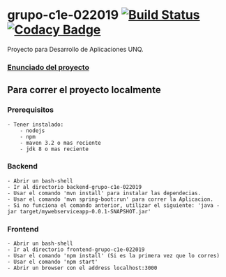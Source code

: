 # grupo-c1e-022019 [![Build Status](https://travis-ci.org/cassa10/grupo-c1e-022019.svg?branch=master)](https://travis-ci.org/cassa10/grupo-c1e-022019) [![Codacy Badge](https://api.codacy.com/project/badge/Grade/f4981a75026a47caafc74853766908f9)](https://www.codacy.com/manual/cassa10/grupo-c1e-022019?utm_source=github.com&amp;utm_medium=referral&amp;utm_content=cassa10/grupo-c1e-022019&amp;utm_campaign=Badge_Grade)

Proyecto para Desarrollo de Aplicaciones UNQ.

### [Enunciado del proyecto](2019.02.Enunciado_DocumentoDeVision.pdf)

## Para correr el proyecto localmente

### Prerequisitos
    - Tener instalado: 
        - nodejs
        - npm
        - maven 3.2 o mas reciente
        - jdk 8 o mas reciente

### Backend
    - Abrir un bash-shell
    - Ir al directorio backend-grupo-c1e-022019
    - Usar el comando 'mvn install' para instalar las dependecias.
    - Usar el comando 'mvn spring-boot:run' para correr la Aplicacion.
    - Si no funciona el comando anterior, utilizar el siguiente: 'java -jar target/mywebserviceapp-0.0.1-SNAPSHOT.jar' 

### Frontend
    - Abrir un bash-shell
    - Ir al directorio frontend-grupo-c1e-022019
    - Usar el comando 'npm install' (Si es la primera vez que lo corres)
    - Usar el comando 'npm start'
    - Abrir un browser con el address localhost:3000 

